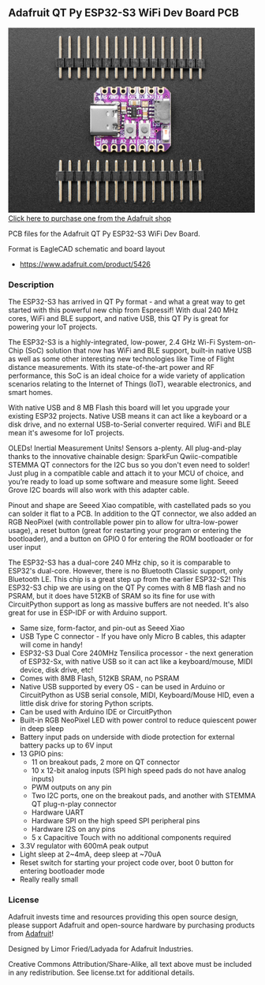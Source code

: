 ## Adafruit QT Py ESP32-S3 WiFi Dev Board PCB

<a href="http://www.adafruit.com/products/5426"><img src="assets/5426.jpg?raw=true" width="500px"><br/>
Click here to purchase one from the Adafruit shop</a>

PCB files for the Adafruit QT Py ESP32-S3 WiFi Dev Board. 

Format is EagleCAD schematic and board layout
* https://www.adafruit.com/product/5426

### Description

The ESP32-S3 has arrived in QT Py format - and what a great way to get started with this powerful new chip from Espressif! With dual 240 MHz cores, WiFi and BLE support, and native USB, this QT Py is great for powering your IoT projects.

The ESP32-S3 is a highly-integrated, low-power, 2.4 GHz Wi-Fi System-on-Chip (SoC) solution that now has WiFi and BLE support, built-in native USB as well as some other interesting new technologies like Time of Flight distance measurements. With its state-of-the-art power and RF performance, this SoC is an ideal choice for a wide variety of application scenarios relating to the Internet of Things (IoT), wearable electronics, and smart homes. 

With native USB and 8 MB Flash this board will let you upgrade your existing ESP32 projects. Native USB means it can act like a keyboard or a disk drive, and no external USB-to-Serial converter required. WiFi and BLE mean it's awesome for IoT projects.

OLEDs! Inertial Measurement Units! Sensors a-plenty. All plug-and-play thanks to the innovative chainable design: SparkFun Qwiic-compatible STEMMA QT connectors for the I2C bus so you don't even need to solder! Just plug in a compatible cable and attach it to your MCU of choice, and you’re ready to load up some software and measure some light. Seeed Grove I2C boards will also work with this adapter cable.

Pinout and shape are Seeed Xiao compatible, with castellated pads so you can solder it flat to a PCB. In addition to the QT connector, we also added an RGB NeoPixel (with controllable power pin to allow for ultra-low-power usage), a reset button (great for restarting your program or entering the bootloader), and a button on GPIO 0 for entering the ROM bootloader or for user input

The ESP32-S3 has a dual-core 240 MHz chip, so it is comparable to ESP32's dual-core. However, there is no Bluetooth Classic support, only Bluetooth LE. This chip is a great step up from the earlier ESP32-S2! This ESP32-S3 chip we are using on the QT Py comes with 8 MB flash and no PSRAM, but it does have 512KB of SRAM so its fine for use with CircuitPython support as long as massive buffers are not needed. It's also great for use in ESP-IDF or with Arduino support.

* Same size, form-factor, and pin-out as Seeed Xiao
* USB Type C connector - If you have only Micro B cables, this adapter will come in handy!
* ESP32-S3 Dual Core 240MHz Tensilica processor - the next generation of ESP32-Sx, with native USB so it can act like a keyboard/mouse, MIDI device, disk drive, etc!
* Comes with 8MB Flash, 512KB SRAM, no PSRAM
* Native USB supported by every OS - can be used in Arduino or CircuitPython as USB serial console, MIDI, Keyboard/Mouse HID, even a little disk drive for storing Python scripts.
* Can be used with Arduino IDE or CircuitPython
* Built-in RGB NeoPixel LED with power control to reduce quiescent power in deep sleep
* Battery input pads on underside with diode protection for external battery packs up to 6V input
* 13 GPIO pins:
    * 11 on breakout pads, 2 more on QT connector
    * 10 x 12-bit analog inputs (SPI high speed pads do not have analog inputs)
    * PWM outputs on any pin
    * Two I2C ports, one on the breakout pads, and another with STEMMA QT plug-n-play connector
    * Hardware UART
    * Hardware SPI on the high speed SPI peripheral pins
    * Hardware I2S on any pins
    * 5 x Capacitive Touch with no additional components required
* 3.3V regulator with 600mA peak output
* Light sleep at 2~4mA, deep sleep at ~70uA
* Reset switch for starting your project code over, boot 0 button for entering bootloader mode
* Really really small

### License

Adafruit invests time and resources providing this open source design, please support Adafruit and open-source hardware by purchasing products from [Adafruit](https://www.adafruit.com)!

Designed by Limor Fried/Ladyada for Adafruit Industries.

Creative Commons Attribution/Share-Alike, all text above must be included in any redistribution. 
See license.txt for additional details.
